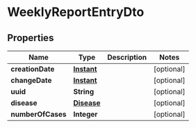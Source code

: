 # WeeklyReportEntryDto

## Properties
Name | Type | Description | Notes
------------ | ------------- | ------------- | -------------
**creationDate** | [**Instant**](OffsetDateTime.md) |  |  [optional]
**changeDate** | [**Instant**](OffsetDateTime.md) |  |  [optional]
**uuid** | **String** |  |  [optional]
**disease** | [**Disease**](Disease.md) |  |  [optional]
**numberOfCases** | **Integer** |  |  [optional]
